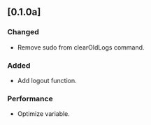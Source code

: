 ## [0.1.0a]

### Changed
-  Remove sudo from clearOldLogs command.

### Added
- Add logout function.

### Performance
- Optimize variable.